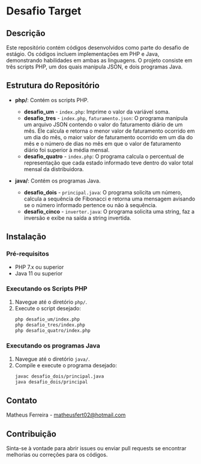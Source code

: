 # Desafio Target

## Descrição
Este repositório contém códigos desenvolvidos como parte do desafio de estágio. Os códigos incluem implementações em PHP e Java, demonstrando habilidades em ambas as linguagens. O projeto consiste em três scripts PHP, um dos quais manipula JSON, e dois programas Java.

## Estrutura do Repositório
- **php/**: Contém os scripts PHP.
  - **desafio_um** - `index.php`: Imprime o valor da variável soma.
  - **desafio_tres** - `index.php`, `faturamento.json`: O programa manipula um arquivo JSON contendo o valor do faturamento diário de um mês. Ele calcula e retorna o menor valor de faturamento ocorrido em um dia do mês, o maior valor de faturamento ocorrido em um dia do mês e o número de dias no mês em que o valor de faturamento diário foi superior à média mensal.
  - **desafio_quatro** - `index.php`: O programa calcula o percentual de representação que cada estado informado teve dentro do valor total mensal da distribuidora.
  
- **java/**: Contém os programas Java.
  - **desafio_dois** - `principal.java`: O programa solicita um número, calcula a sequência de Fibonacci e retorna uma mensagem avisando se o número informado pertence ou não à sequência.
  - **desafio_cinco** - `inverter.java`: O programa solicita uma string, faz a inversão e exibe na saída a string invertida.

## Instalação

### Pré-requisitos
- PHP 7.x ou superior
- Java 11 ou superior

### Executando os Scripts PHP
1. Navegue até o diretório `php/`.
2. Execute o script desejado:
   ```bash
   php desafio_um/index.php
   php desafio_tres/index.php
   php desafio_quatro/index.php

### Executando os programas Java
1. Navegue até o diretório `java/`.
2. Compile e execute o programa desejado:
   ```bash
   javac desafio_dois/principal.java
   java desafio_dois/principal

## Contato
Matheus Ferreira - matheusfert02@hotmail.com

## Contribuição
Sinta-se à vontade para abrir issues ou enviar pull requests se encontrar melhorias ou correções para os códigos.




   

